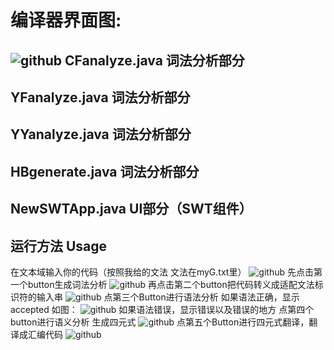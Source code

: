 编译器界面图:
===========================
![github](http://img.blog.csdn.net/20130507155623487 "github")
CFanalyze.java 词法分析部分
---------------------------
YFanalyze.java 词法分析部分
---------------------------
YYanalyze.java 词法分析部分
---------------------------
HBgenerate.java 词法分析部分
---------------------------
NewSWTApp.java UI部分（SWT组件）
---------------------------
运行方法  Usage 
---------------------------
在文本域输入你的代码（按照我给的文法  文法在myG.txt里）
![github](http://img.blog.csdn.net/20130507160016683 "github")
先点击第一个button生成词法分析
![github](http://img.blog.csdn.net/20130507160114071 "github")
再点击第二个button把代码转义成适配文法标识符的输入串
![github](http://img.blog.csdn.net/20130507160150805 "github")
点第三个Button进行语法分析   如果语法正确，显示accepted  如图：
![github](http://img.blog.csdn.net/20130507160228757 "github")
 如果语法错误，显示错误以及错误的地方
点第四个button进行语义分析  生成四元式
![github](http://img.blog.csdn.net/20130507160254084 "github")
点第五个Button进行四元式翻译，翻译成汇编代码
![github](http://img.blog.csdn.net/20130507160315255 "github")
